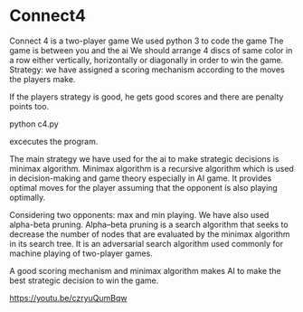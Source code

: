 # Connect4
Connect 4 is a two-player game  We used python 3 to code the game The game is between you and the ai We should arrange 4 discs of same color in a row either vertically, horizontally or diagonally in order to win the game. Strategy: we have assigned a scoring mechanism according to the moves the players make.

If the players strategy is good, he gets good scores and there are penalty points too. 


python c4.py 


excecutes the program. 



The main strategy we have used for the ai to make strategic decisions is minimax algorithm. Minimax algorithm is a recursive algorithm which is used in decision-making and game theory especially in AI game. 
It provides optimal moves for the player assuming that the opponent is also playing optimally. 

Considering two opponents: max and min playing. We have also used alpha-beta pruning. Alpha–beta pruning is a search algorithm that seeks to decrease the number of nodes that are evaluated by the minimax algorithm in its search tree. It is an adversarial search algorithm used commonly for machine playing of two-player games. 

A good scoring mechanism and minimax algorithm makes AI to make the best strategic decision to win the game.

https://youtu.be/czryuQumBqw
